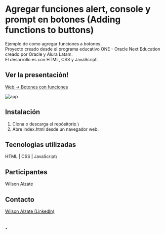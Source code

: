 # Agregar funciones alert, console y prompt en botones (Adding functions to buttons)
Ejemplo de como agregar funciones a botones.\
Proyecto creado desde el programa educativo ONE - Oracle Next Education creado por Oracle y Alura Latam.\
El desarrollo es con HTML, CSS y JavaScript.

## Ver la presentación!
[Web -> Botones con funciones](https://www.linkedin.com/in/wilson-alzate-pineda/)
  

<!-- imagen -->
![app](https://www.linkedin.com/in/wilson-alzate-pineda/)

## Instalación
1. Clona o descarga el repósitorio.\
2. Abre index.html desde un navegador web.

## Tecnologias utilizadas
HTML | CSS | JavaScript\

## Participantes
Wilson Alzate

## Contacto
[Wilson Alzate (LinkedIn)](https://www.linkedin.com/in/wilson-alzate-pineda/)



## .

